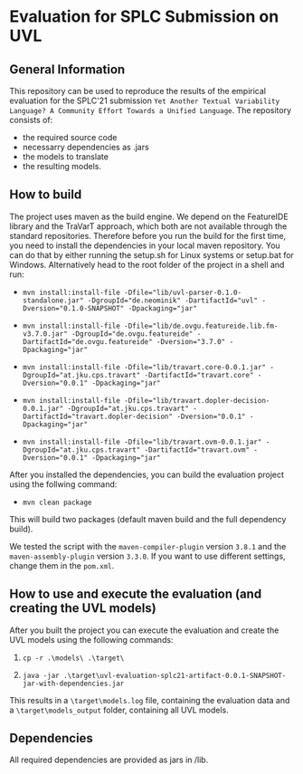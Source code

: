# Evaluation for SPLC Submission on UVL

## General Information
This repository can be used to reproduce the results of the empirical evaluation for the SPLC'21 submission `Yet Another Textual Variability Language?
A Community Effort Towards a Unified Language`. The repository consists of:
* the required source code
* necessarry dependencies as .jars 
* the models to translate 
* the resulting models. 

## How to build

The project uses maven as the build engine. We depend on the FeatureIDE library and the TraVarT approach, which both are not available through the standard repositories. Therefore before you run the build for the first time, you need to install the dependencies in your local maven repository. You can do that by either running the setup.sh for Linux systems or setup.bat for Windows. Alternatively head to the root folder of the project in a shell and run:

* `mvn install:install-file -Dfile="lib/uvl-parser-0.1.0-standalone.jar" -DgroupId="de.neominik" -DartifactId="uvl" -Dversion="0.1.0-SNAPSHOT" -Dpackaging="jar"`

* `mvn install:install-file -Dfile="lib/de.ovgu.featureide.lib.fm-v3.7.0.jar" -DgroupId="de.ovgu.featureide" -DartifactId="de.ovgu.featureide" -Dversion="3.7.0" -Dpackaging="jar"`
 
* `mvn install:install-file -Dfile="lib/travart.core-0.0.1.jar" -DgroupId="at.jku.cps.travart" -DartifactId="travart.core" -Dversion="0.0.1" -Dpackaging="jar"`

* `mvn install:install-file -Dfile="lib/travart.dopler-decision-0.0.1.jar" -DgroupId="at.jku.cps.travart" -DartifactId="travart.dopler-decision" -Dversion="0.0.1" -Dpackaging="jar"`

* `mvn install:install-file -Dfile="lib/travart.ovm-0.0.1.jar" -DgroupId="at.jku.cps.travart" -DartifactId="travart.ovm" -Dversion="0.0.1" -Dpackaging="jar"`

After you installed the dependencies, you can build the evaluation project using the follwing command:

* `mvn clean package`

This will build two packages (default maven build and the full dependency build).

We tested the script with the `maven-compiler-plugin` version `3.8.1` and the `maven-assembly-plugin` version `3.3.0`. If you want to use different settings, change them in the `pom.xml`.


## How to use and execute the evaluation (and creating the UVL models)

After you built the project you can execute the evaluation and create the UVL models using the following commands:

1. `cp -r .\models\ .\target\`

2. `java -jar .\target\uvl-evaluation-splc21-artifact-0.0.1-SNAPSHOT-jar-with-dependencies.jar`

This results in a `\target\models.log` file, containing the evaluation data and a `\target\models_output` folder, containing all UVL models.

## Dependencies
All required dependencies are provided as jars in /lib.



 


